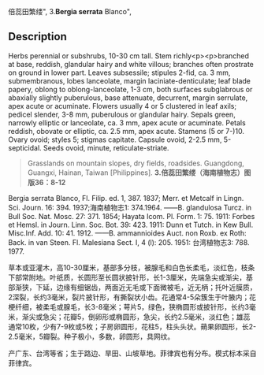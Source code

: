倍蕊田繁缕",
3.**Bergia serrata** Blanco",

## Description
Herbs perennial or subshrubs, 10-30 cm tall. Stem richly&lt;p&gt;&lt;p&gt;branched at base, reddish, glandular hairy and white villous; branches often prostrate on ground in lower part. Leaves subsessile; stipules 2-fid, ca. 3 mm, submembranous, lobes lanceolate, margin laciniate-denticulate; leaf blade papery, oblong to oblong-lanceolate, 1-3 cm, both surfaces subglabrous or abaxially slightly puberulous, base attenuate, decurrent, margin serrulate, apex acute or acuminate. Flowers usually 4 or 5 clustered in leaf axils; pedicel slender, 3-8 mm, puberulous or glandular hairy. Sepals green, narrowly elliptic or lanceolate, ca. 3 mm, apex acute or acuminate. Petals reddish, obovate or elliptic, ca. 2.5 mm, apex acute. Stamens (5 or 7-)10. Ovary ovoid; styles 5; stigmas capitate. Capsule ovoid, 2-2.5 mm, 5-septicidal. Seeds ovoid, minute, reticulate-striate.

> Grasslands on mountain slopes, dry fields, roadsides. Guangdong, Guangxi, Hainan, Taiwan [Philippines].
**3.倍蕊田繁缕（海南植物志）图版36：8-12**

Bergia serrata Blanco, Fl. Filip. ed. 1, 387. 1837; Merr. et Metcalf in Lingn. Sci. Journ. 16: 394. 1937;海南植物志1: 374.1964. ——B. glandulosa Turcz. in Bull Soc. Nat. Mosc. 27: 371. 1854; Hayata Icom. Pl. Form. 1: 75. 1911: Forbes et Hemsl. in Journ. Linn. Soc. Bot. 39: 423. 1911: Dunn et Tutch. in Kew Bull. Misc.Inf. Add. 10: 41. 1912. ——B. ammannioides Auct. non Roxb. ex Roth: Back. in van Steen. Fl. Malesiana Sect. I, 4 (l): 205. 1951: 台湾植物志3: 788. 1977.

草本或亚灌木，高10-30厘米，基部多分枝，被腺毛和白色长柔毛，淡红色，枝条下部常附地。叶纸质，长圆形至长圆状披针形，长1-3厘米，先端急尖或渐尖，基部渐狭，下延，边缘有细锯齿，两面近无毛或下面微被毛，近无柄；托叶近膜质，2深裂，长约3毫米，裂片披针形，有撕裂状小齿。花通常4-5朵簇生于叶腋内；花梗纤细，被柔毛或腺毛，长3-8毫米；萼片5，绿色，狭椭圆形或披针形，长约3毫米，渐尖或急尖；花瓣5，倒卵形或椭圆形，急尖，长约2.5毫米，淡红色；雄蕊通常10枚，少有7-9枚或5枚；子房卵圆形，花柱5，柱头头状。蒴果卵圆形，长2-2.5毫米，5瓣裂。种子极小，多数，卵圆形，具网纹。

产广东、台湾等省；生于路边、旱田、山坡草地。菲律宾也有分布。模式标本采自菲律宾。

